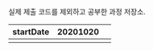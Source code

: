 실제 제출 코드를 제외하고 공부한 과정 저장소.

| startDate | 20201020 |      |
| --------- | -------- | ---- |
|           |          |      |



